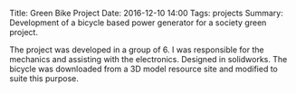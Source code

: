 Title: Green Bike Project
Date: 2016-12-10 14:00
Tags: projects
Summary: Development of a bicycle based power generator for a society green project. 

The project was developed in a group of 6. I was responsible for the mechanics and assisting with the electronics.
Designed in solidworks. The bicycle was downloaded from a 3D model resource site and modified to suite this purpose.
